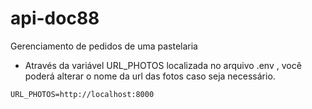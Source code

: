 # api-doc88
Gerenciamento de pedidos de uma pastelaria

* Através da variável URL_PHOTOS localizada no arquivo .env , você poderá alterar o nome da url das fotos caso seja necessário.

 ````
 URL_PHOTOS=http://localhost:8000
 ````